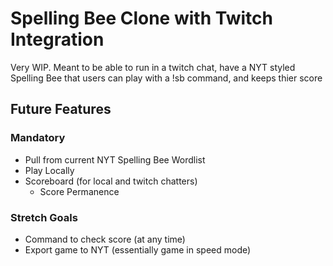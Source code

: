 # Spelling Bee Clone with Twitch Integration

Very WIP. Meant to be able to run in a twitch chat, have a NYT styled Spelling Bee that users can play with a !sb command, and keeps thier score

## Future Features 

### Mandatory
- Pull from current NYT Spelling Bee Wordlist
- Play Locally
- Scoreboard (for local and twitch chatters)
	* Score Permanence

### Stretch Goals
- Command to check score (at any time)
- Export game to NYT (essentially game in speed mode)

